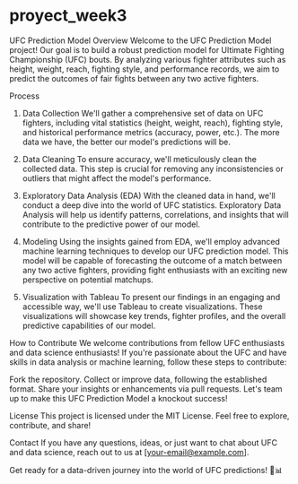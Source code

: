 # proyect_week3

UFC Prediction Model
Overview
Welcome to the UFC Prediction Model project! Our goal is to build a robust prediction model for Ultimate Fighting Championship (UFC) bouts. By analyzing various fighter attributes such as height, weight, reach, fighting style, and performance records, we aim to predict the outcomes of fair fights between any two active fighters.

Process
1. Data Collection
We'll gather a comprehensive set of data on UFC fighters, including vital statistics (height, weight, reach), fighting style, and historical performance metrics (accuracy, power, etc.). The more data we have, the better our model's predictions will be.

2. Data Cleaning
To ensure accuracy, we'll meticulously clean the collected data. This step is crucial for removing any inconsistencies or outliers that might affect the model's performance.

3. Exploratory Data Analysis (EDA)
With the cleaned data in hand, we'll conduct a deep dive into the world of UFC statistics. Exploratory Data Analysis will help us identify patterns, correlations, and insights that will contribute to the predictive power of our model.

4. Modeling
Using the insights gained from EDA, we'll employ advanced machine learning techniques to develop our UFC prediction model. This model will be capable of forecasting the outcome of a match between any two active fighters, providing fight enthusiasts with an exciting new perspective on potential matchups.

5. Visualization with Tableau
To present our findings in an engaging and accessible way, we'll use Tableau to create visualizations. These visualizations will showcase key trends, fighter profiles, and the overall predictive capabilities of our model.

How to Contribute
We welcome contributions from fellow UFC enthusiasts and data science enthusiasts! If you're passionate about the UFC and have skills in data analysis or machine learning, follow these steps to contribute:

Fork the repository.
Collect or improve data, following the established format.
Share your insights or enhancements via pull requests.
Let's team up to make this UFC Prediction Model a knockout success!

License
This project is licensed under the MIT License. Feel free to explore, contribute, and share!

Contact
If you have any questions, ideas, or just want to chat about UFC and data science, reach out to us at [your-email@example.com].

Get ready for a data-driven journey into the world of UFC predictions! 🥊📊
